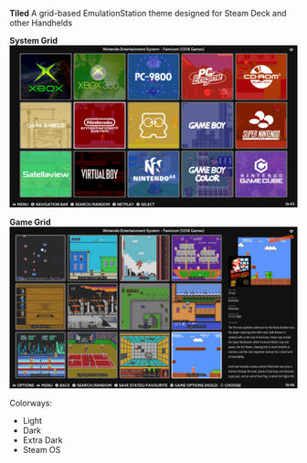 **Tiled** A grid-based EmulationStation theme designed for Steam Deck and other Handhelds

**System Grid**
![System Grid](./screenshots/systemgrid.png)

**Game Grid**
![Game Grid](./screenshots/gamegrid.png)

Colorways:
* Light
* Dark
* Extra Dark
* Steam OS